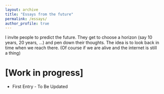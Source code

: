 ```yaml
---
layout: archive
title: "Essays from the future"
permalink: /essays/
author_profile: true
---
```


I invite people to predict the future. They get to choose a horizon (say 10 years, 20 years, ...) and pen down their thoughts. The idea is to look back in time when we reach there. (Of course if we are alive and the internet is still a thing)



[Work in progress]
===========



* First Entry - To Be Updated







